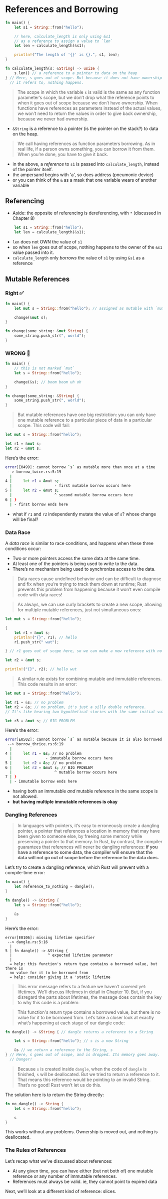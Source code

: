 # References and Borrowing

```rust
fn main() {
    let s1 = String::from("hello");

    // here, calculate_length is only using &s1
    // as a reference to assign a value to `len`
    let len = calculate_length(&s1);

    println!("The length of '{}' is {}.", s1, len);
}

fn calculate_length(s: &String) -> usize {
    s.len() // a reference to a pointer to data on the heap
} // Here, s goes out of scope. But because it does not have ownership of what
  // it refers to, nothing happens.
```

> The scope in which the variable `s` is valid is the same as any function parameter’s scope, but we don’t drop what the reference points to when it goes out of scope because we don’t have ownership. When functions have references as parameters instead of the actual values, we won’t need to return the values in order to give back ownership, because we never had ownership.

- `&String` is a reference to a pointer (is the pointer on the stack?) to data on the heap.

> We call having references as function parameters borrowing. As in real life, if a person owns something, you can borrow it from them. When you’re done, you have to give it back.

- in the above, a *reference* to `s1` is passed into `calculate_length`, instead of the pointer itself.
- the ampersand begins with 'a', so does address (pneumonic device)
- or you can think of the `&` as a mask that one variable wears of another variable

## Referencing

- Aside: the opposite of referencing is dereferencing, with `*` (discussed in Chapter 8)

```rust
    let s1 = String::from("hello");
    let len = calculate_length(&s1);

```

- `len` does not OWN the value of `s1`
- so when `len` goes out of scope, nothing happens to the owner of the `&s1` value passed into it.
- `calculate_length` only *borrows* the value of `s1` by using `&s1` as a reference

## Mutable References

### Right ✅

```rust
fn main() {
    let mut s = String::from("hello"); // assigned as mutable with `mut`

    change(&mut s);
}

fn change(some_string: &mut String) {
    some_string.push_str(", world");
}
```

### WRONG 🚫

```rust
fn main() {
    // this is not marked `mut`
    let s = String::from("hello");

    change(&s); // boom boom uh oh
}

fn change(some_string: &String) {
    some_string.push_str(", world");
}
```

> But mutable references have one big restriction: you can only have one mutable reference to a particular piece of data in a particular scope. This code will fail:

```rust
let mut s = String::from("hello");

let r1 = &mut s;
let r2 = &mut s;
```

Here’s the error:

```bash
error[E0499]: cannot borrow `s` as mutable more than once at a time
 --> borrow_twice.rs:5:19
  |
4 |     let r1 = &mut s;
  |                   - first mutable borrow occurs here
5 |     let r2 = &mut s;
  |                   ^ second mutable borrow occurs here
6 | }
  | - first borrow ends here
  ```

- what if `r1` and `r2` independently mutate the value of `s`? whose change will be final?

### Data Race

A *data race* is similar to race conditions, and happens when these three conditions occur:

- Two or more pointers access the same data at the same time.
- At least one of the pointers is being used to write to the data.
- There’s no mechanism being used to synchronize access to the data.

> Data races cause undefined behavior and can be difficult to diagnose and fix when you’re trying to track them down at runtime; Rust prevents this problem from happening because it won’t even compile code with data races!

> As always, we can use curly brackets to create a new scope, allowing for multiple mutable references, just not simultaneous ones:

```rust
let mut s = String::from("hello");

{
    let r1 = &mut s;
    println!("{}", r1); // hello
    r1.push_str(" wut");

} // r1 goes out of scope here, so we can make a new reference with no problems.

let r2 = &mut s;

println!("{}", r2); // hello wut
```

> A similar rule exists for combining mutable and immutable references. This code results in an error:

```rust
let mut s = String::from("hello");

let r1 = &s; // no problem
let r2 = &s; // no problem, it's just a silly double reference.
// It's like hearing two hypothetical stories with the same initial value, no problem

let r3 = &mut s; // BIG PROBLEM
```

Here’s the error:

```bash
error[E0502]: cannot borrow `s` as mutable because it is also borrowed as immutable
 --> borrow_thrice.rs:6:19
  |
4 |     let r1 = &s; // no problem
  |               - immutable borrow occurs here
5 |     let r2 = &s; // no problem
6 |     let r3 = &mut s; // BIG PROBLEM
  |                   ^ mutable borrow occurs here
7 | }
  | - immutable borrow ends here
```

- having both an immutable *and* mutable reference in the same scope is not allowed.
- **but having multiple immutable references is okay**

### Dangling References

> In languages with pointers, it’s easy to erroneously create a dangling pointer, a pointer that references a location in memory that may have been given to someone else, by freeing some memory while preserving a pointer to that memory. In Rust, by contrast, the compiler guarantees that references will never be dangling references: **if you have a reference to some data, the compiler will ensure that the data will not go out of scope before the reference to the data does.**

Let’s try to create a dangling reference, which Rust will prevent with a compile-time error:

```rust
fn main() {
    let reference_to_nothing = dangle();
}

fn dangle() -> &String {
    let s = String::from("hello");

    &s
}
```

Here’s the error:

```
error[E0106]: missing lifetime specifier
 --> dangle.rs:5:16
  |
5 | fn dangle() -> &String {
  |                ^ expected lifetime parameter
  |
  = help: this function's return type contains a borrowed value, but there is
  no value for it to be borrowed from
  = help: consider giving it a 'static lifetime
```

> This error message refers to a feature we haven’t covered yet: lifetimes. We’ll discuss lifetimes in detail in Chapter 10. But, if you disregard the parts about lifetimes, the message does contain the key to why this code is a problem:


> This function's return type contains a borrowed value, but there is no value for it to be borrowed from. Let’s take a closer look at exactly what’s happening at each stage of our dangle code:

```rust
fn dangle() -> &String { // dangle returns a reference to a String

    let s = String::from("hello"); // s is a new String

    &s // we return a reference to the String, s
} // Here, s goes out of scope, and is dropped. Its memory goes away.
  // Danger!
```

>Because `s` is created inside `dangle`, when the code of `dangle` is finished, `s` will be deallocated. But we tried to return a reference to it. That means this reference would be pointing to an invalid String. That’s no good! Rust won’t let us do this.

The solution here is to return the String directly:

```rust
fn no_dangle() -> String {
    let s = String::from("hello");

    s
}
```

This works without any problems. Ownership is moved out, and nothing is deallocated.

### The Rules of References

Let’s recap what we’ve discussed about references:

- At any given time, you can have either (but not both of) one mutable reference or any number of immutable references.
- References must always be valid. ie, they cannot point to expired data

Next, we’ll look at a different kind of reference: slices.
